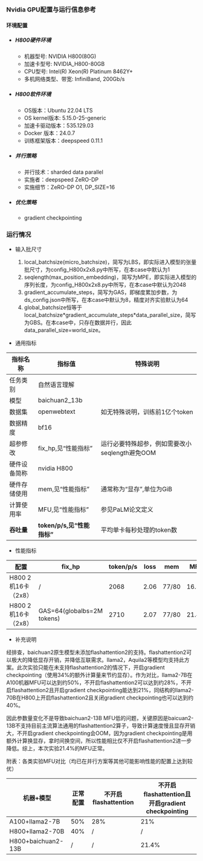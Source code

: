### Nvidia GPU配置与运行信息参考
#### 环境配置
- ##### H800硬件环境
    - 机器型号: NVIDIA H800(80G)
    - 加速卡型号: NVIDIA_H800-80GB
    - CPU型号: Intel(R) Xeon(R) Platinum 8462Y+
    - 多机网络类型、带宽: InfiniBand, 200Gb/s

- ##### H800软件环境
   - OS版本：Ubuntu 22.04 LTS
   - OS kernel版本: 5.15.0-25-generic     
   - 加速卡驱动版本：535.129.03
   - Docker 版本：24.0.7
   - 训练框架版本：deepspeed 0.11.1
   
- ##### 并行策略

   - 并行技术：sharded data parallel
   - 实施者：deepspeed ZeRO-DP
   - 实施细节：ZeRO-DP O1, DP_SIZE=16

- ##### 优化策略

   - gradient checkpointing

### 运行情况

* 输入批尺寸
  1. local_batchsize(micro_batchsize)，简写为LBS，即实际进入模型的张量批尺寸，为config_H800x2x8.py中所写，在本case中默认为1
  2. seqlength(max_position_embedding)，简写为MPE，即实际进入模型的序列长度，为config_H800x2x8.py中所写，在本case中默认为2048
  3. gradient_accumulate_steps，简写为GAS，即梯度累加步数，为ds_config.json中所写，在本case中默认为8，精度对齐实验默认为64
  4. global_batchsize恒等于local_batchsize\*gradient_accumulate_steps\*data_parallel_size，简写为GBS。在本case中，只存在数据并行，因此data_parallel_size=world_size。

* 通用指标

| 指标名称    | 指标值                   | 特殊说明                          |
| ------- | --------------------- | ----------------------------- |
| 任务类别    | 自然语言理解                |                               |
| 模型      | baichuan2_13b         |                               |
| 数据集     | openwebtext           | 如无特殊说明，训练前1亿个token            |
| 数据精度    | bf16                  |                               |
| 超参修改    | fix_hp,见“性能指标”        | 运行必要特殊超参，例如需要改小seqlength避免OOM |
| 硬件设备简称  | nvidia H800           |                               |
| 硬件存储使用  | mem,见“性能指标”           | 通常称为“显存”,单位为GiB               |
| 计算使用率   | MFU,见“性能指标”           | 参见PaLM论文定义                    |
| **吞吐量** | **token/p/s,见“性能指标”** | 平均单卡每秒处理的token数               |

* 性能指标

| 配置              | fix_hp                     | token/p/s | loss | mem   | MFU   |
| --------------- | -------------------------- | --------- | ---- | ----- | ----- |
| H800 2机16卡（2x8） | /                          | 2068      | 2.06 | 77/80 | 16.3% |
| H800 2机16卡（2x8） | GAS=64(globalbs=2M tokens) | 2710      | 2.07 | 77/80 | 21.4% |

* 补充说明

经排查，baichuan2原生模型未添加flashattention2的支持。flashattention2可以极大的降低显存开销，并降低互联需求。llama2，Aquila2等模型均支持此方案。此次实验只能在未支持flashattention2的情况下，开启gradient checkpointing（使用34%的额外计算量来节约显存）。作为对比，llama2-7B在A100机器MFU可以达到约50%，不开启flashattention2可以达到约28%，不开启flashattention2且开启gradient checkpointing能达到21%，同结构的llama2-70B在H800上开启flashattention2且关闭gradient checkpointing也可以达到约40%。

因此参数量变化不是导致baichuan2-13B MFU低的问题，关键原因是baicuan2-13B不支持目前主流算法通用的flashattention2算子，导致计算速度慢且显存开销大，不开启gradient checkpointing会OOM，因为gradient checkpointing是用额外计算换显存，拿时间换空间，所以性能相比仅不开启flashattention2进一步降低。综上，本次实验21.4%的MFU正常。

附表：各类实验MFU对比（均已在并行方案等其他可能影响性能的配置上达到较优）

| 机器+模型              | 正常配置 | 不开启flashattention | 不开启flashattention且开启gradient checkpointing |
| ------------------ | ---- | ----------------- | ---------------------------------------- |
| A100+llama2-7B     | 50%  | 28%               | 21%                                      |
| H800+llama2-70B    | 40%  | /                 | /                                        |
| H800+baichuan2-13B | /    | /                 | 21.4%                                    |
